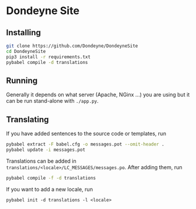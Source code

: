# Dondeyne Site

## Installing

```sh
git clone https://github.com/Dondeyne/DondeyneSite
cd DondeyneSite
pip3 install -r requirements.txt
pybabel compile -d translations
```


## Running

Generally it depends on what server (Apache, NGinx ...) you are using but
it can be run stand-alone with `./app.py`.


## Translating

If you have added sentences to the source code or templates, run

```sh
pybabel extract -F babel.cfg -o messages.pot --omit-header .
pybabel update -i messages.pot
```

Translations can be added in `translations/<locale>/LC_MESSAGES/messages.po`.
After adding them, run

```sh
pybabel compile -f -d translations
```

If you want to add a new locale, run

```
pybabel init -d translations -l <locale>
```
